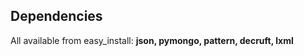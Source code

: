 Dependencies
------------

All available from easy_install: **json, pymongo, pattern, decruft, lxml**

